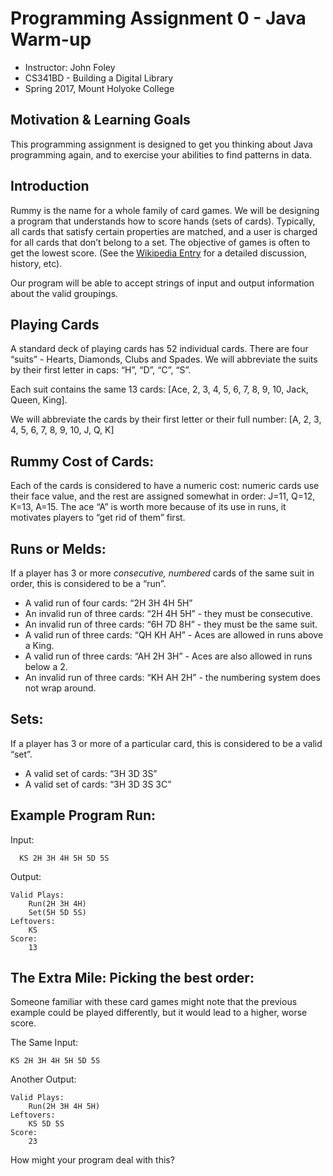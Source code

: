 # Programming Assignment 0 - Java Warm-up

- Instructor: John Foley
- CS341BD - Building a Digital Library
- Spring 2017, Mount Holyoke College

## Motivation & Learning Goals

This programming assignment is designed to get you thinking about Java programming again, and to exercise your abilities to find patterns in data.

## Introduction

Rummy is the name for a whole family of card games. We will be designing a program that understands how to score hands (sets of cards). Typically, all cards that satisfy certain properties are matched, and a user is charged for all cards that don’t belong to a set. The objective of games is often to get the lowest score.
(See the [Wikipedia Entry](https://en.wikipedia.org/wiki/Rummy) for a detailed discussion, history, etc).

Our program will be able to accept strings of input and output information about the valid groupings.

## Playing Cards
A standard deck of playing cards has 52 individual cards. There are four “suits” - Hearts, Diamonds, Clubs and Spades. We will abbreviate the suits by their first letter in caps: “H”, “D”, “C”, “S”.

Each suit contains the same 13 cards: [Ace, 2, 3, 4, 5, 6, 7, 8, 9, 10, Jack, Queen, King].

We will abbreviate the cards by their first letter or their full number: 
[A, 2, 3, 4, 5, 6, 7, 8, 9, 10, J, Q, K]

## Rummy Cost of Cards:

Each of the cards is considered to have a numeric cost: numeric cards use their face value, and the rest are assigned somewhat in order: J=11, Q=12, K=13, A=15. The ace “A” is worth more because of its use in runs, it motivates players to “get rid of them” first.

## Runs or Melds:
If a player has 3 or more *consecutive, numbered* cards of the same suit in order, this is considered to be a “run”.

- A valid run of four cards: “2H 3H 4H 5H”
- An invalid run of three cards: “2H 4H 5H” - they must be consecutive.
- An invalid run of three cards: “6H 7D 8H” - they must be the same suit.
- A valid run of three cards: “QH KH AH” - Aces are allowed in runs above a King.
- A valid run of three cards: “AH 2H 3H” - Aces are also allowed in runs below a 2.
- An invalid run of three cards: “KH AH 2H” - the numbering system does not wrap around.

## Sets:
If a player has 3 or more of a particular card, this is considered to be a valid “set”.

- A valid set of cards: “3H 3D 3S”
- A valid set of cards: “3H 3D 3S 3C”

## Example Program Run:

Input:

      KS 2H 3H 4H 5H 5D 5S

Output:

    Valid Plays: 
        Run(2H 3H 4H)
        Set(5H 5D 5S)
    Leftovers: 
        KS
    Score: 
        13

## The Extra Mile: Picking the best order:
Someone familiar with these card games might note that the previous example could be played differently, but it would lead to a higher, worse score. 

The Same Input:

    KS 2H 3H 4H 5H 5D 5S

Another Output:
    
    Valid Plays: 
        Run(2H 3H 4H 5H)
    Leftovers: 
        KS 5D 5S
    Score: 
        23

How might your program deal with this?
